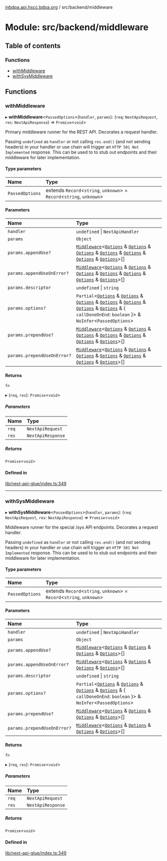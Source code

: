 [inbdpa.api.hscc.bdpa.org](../README.md) / src/backend/middleware

# Module: src/backend/middleware

## Table of contents

### Functions

- [withMiddleware](src_backend_middleware.md#withmiddleware)
- [withSysMiddleware](src_backend_middleware.md#withsysmiddleware)

## Functions

### withMiddleware

▸ **withMiddleware**<`PassedOptions`\>(`handler`, `params`): (`req`: `NextApiRequest`, `res`: `NextApiResponse`) => `Promise`<`void`\>

Primary middleware runner for the REST API. Decorates a request handler.

Passing `undefined` as `handler` or not calling `res.end()` (and not sending
headers) in your handler or use chain will trigger an `HTTP 501 Not
Implemented` response. This can be used to to stub out endpoints and their
middleware for later implementation.

#### Type parameters

| Name | Type |
| :------ | :------ |
| `PassedOptions` | extends `Record`<`string`, `unknown`\> = `Record`<`string`, `unknown`\> |

#### Parameters

| Name | Type |
| :------ | :------ |
| `handler` | `undefined` \| `NextApiHandler` |
| `params` | `Object` |
| `params.appendUse?` | [`Middleware`](lib_next_api_glue.md#middleware)<[`Options`](lib_next_adhesive_check_version.md#options) & [`Options`](lib_next_adhesive_use_cors.md#options) & [`Options`](lib_next_adhesive_auth_request.md#options) & [`Options`](lib_next_adhesive_check_method.md#options) & [`Options`](lib_next_adhesive_check_content_type.md#options) & [`Options`](lib_next_adhesive_handle_error.md#options) & [`Options`](lib_next_adhesive_contrive_error.md#options)\>[] |
| `params.appendUseOnError?` | [`Middleware`](lib_next_api_glue.md#middleware)<[`Options`](lib_next_adhesive_check_version.md#options) & [`Options`](lib_next_adhesive_use_cors.md#options) & [`Options`](lib_next_adhesive_auth_request.md#options) & [`Options`](lib_next_adhesive_check_method.md#options) & [`Options`](lib_next_adhesive_check_content_type.md#options) & [`Options`](lib_next_adhesive_handle_error.md#options) & [`Options`](lib_next_adhesive_contrive_error.md#options)\>[] |
| `params.descriptor` | `undefined` \| `string` |
| `params.options?` | `Partial`<[`Options`](lib_next_adhesive_check_version.md#options) & [`Options`](lib_next_adhesive_use_cors.md#options) & [`Options`](lib_next_adhesive_auth_request.md#options) & [`Options`](lib_next_adhesive_check_method.md#options) & [`Options`](lib_next_adhesive_check_content_type.md#options) & [`Options`](lib_next_adhesive_handle_error.md#options) & [`Options`](lib_next_adhesive_contrive_error.md#options) & { `callDoneOnEnd`: `boolean`  }\> & `NoInfer`<`PassedOptions`\> |
| `params.prependUse?` | [`Middleware`](lib_next_api_glue.md#middleware)<[`Options`](lib_next_adhesive_check_version.md#options) & [`Options`](lib_next_adhesive_use_cors.md#options) & [`Options`](lib_next_adhesive_auth_request.md#options) & [`Options`](lib_next_adhesive_check_method.md#options) & [`Options`](lib_next_adhesive_check_content_type.md#options) & [`Options`](lib_next_adhesive_handle_error.md#options) & [`Options`](lib_next_adhesive_contrive_error.md#options)\>[] |
| `params.prependUseOnError?` | [`Middleware`](lib_next_api_glue.md#middleware)<[`Options`](lib_next_adhesive_check_version.md#options) & [`Options`](lib_next_adhesive_use_cors.md#options) & [`Options`](lib_next_adhesive_auth_request.md#options) & [`Options`](lib_next_adhesive_check_method.md#options) & [`Options`](lib_next_adhesive_check_content_type.md#options) & [`Options`](lib_next_adhesive_handle_error.md#options) & [`Options`](lib_next_adhesive_contrive_error.md#options)\>[] |

#### Returns

`fn`

▸ (`req`, `res`): `Promise`<`void`\>

##### Parameters

| Name | Type |
| :------ | :------ |
| `req` | `NextApiRequest` |
| `res` | `NextApiResponse` |

##### Returns

`Promise`<`void`\>

#### Defined in

[lib/next-api-glue/index.ts:349](https://github.com/nhscc/inbdpa.api.hscc.bdpa.org/blob/742232e/lib/next-api-glue/index.ts#L349)

___

### withSysMiddleware

▸ **withSysMiddleware**<`PassedOptions`\>(`handler`, `params`): (`req`: `NextApiRequest`, `res`: `NextApiResponse`) => `Promise`<`void`\>

Middleware runner for the special /sys API endpoints. Decorates a request
handler.

Passing `undefined` as `handler` or not calling `res.end()` (and not sending
headers) in your handler or use chain will trigger an `HTTP 501 Not
Implemented` response. This can be used to to stub out endpoints and their
middleware for later implementation.

#### Type parameters

| Name | Type |
| :------ | :------ |
| `PassedOptions` | extends `Record`<`string`, `unknown`\> = `Record`<`string`, `unknown`\> |

#### Parameters

| Name | Type |
| :------ | :------ |
| `handler` | `undefined` \| `NextApiHandler` |
| `params` | `Object` |
| `params.appendUse?` | [`Middleware`](lib_next_api_glue.md#middleware)<[`Options`](lib_next_adhesive_auth_request.md#options) & [`Options`](lib_next_adhesive_check_method.md#options) & [`Options`](lib_next_adhesive_check_content_type.md#options) & [`Options`](lib_next_adhesive_handle_error.md#options)\>[] |
| `params.appendUseOnError?` | [`Middleware`](lib_next_api_glue.md#middleware)<[`Options`](lib_next_adhesive_auth_request.md#options) & [`Options`](lib_next_adhesive_check_method.md#options) & [`Options`](lib_next_adhesive_check_content_type.md#options) & [`Options`](lib_next_adhesive_handle_error.md#options)\>[] |
| `params.descriptor` | `undefined` \| `string` |
| `params.options?` | `Partial`<[`Options`](lib_next_adhesive_auth_request.md#options) & [`Options`](lib_next_adhesive_check_method.md#options) & [`Options`](lib_next_adhesive_check_content_type.md#options) & [`Options`](lib_next_adhesive_handle_error.md#options) & { `callDoneOnEnd`: `boolean`  }\> & `NoInfer`<`PassedOptions`\> |
| `params.prependUse?` | [`Middleware`](lib_next_api_glue.md#middleware)<[`Options`](lib_next_adhesive_auth_request.md#options) & [`Options`](lib_next_adhesive_check_method.md#options) & [`Options`](lib_next_adhesive_check_content_type.md#options) & [`Options`](lib_next_adhesive_handle_error.md#options)\>[] |
| `params.prependUseOnError?` | [`Middleware`](lib_next_api_glue.md#middleware)<[`Options`](lib_next_adhesive_auth_request.md#options) & [`Options`](lib_next_adhesive_check_method.md#options) & [`Options`](lib_next_adhesive_check_content_type.md#options) & [`Options`](lib_next_adhesive_handle_error.md#options)\>[] |

#### Returns

`fn`

▸ (`req`, `res`): `Promise`<`void`\>

##### Parameters

| Name | Type |
| :------ | :------ |
| `req` | `NextApiRequest` |
| `res` | `NextApiResponse` |

##### Returns

`Promise`<`void`\>

#### Defined in

[lib/next-api-glue/index.ts:349](https://github.com/nhscc/inbdpa.api.hscc.bdpa.org/blob/742232e/lib/next-api-glue/index.ts#L349)

